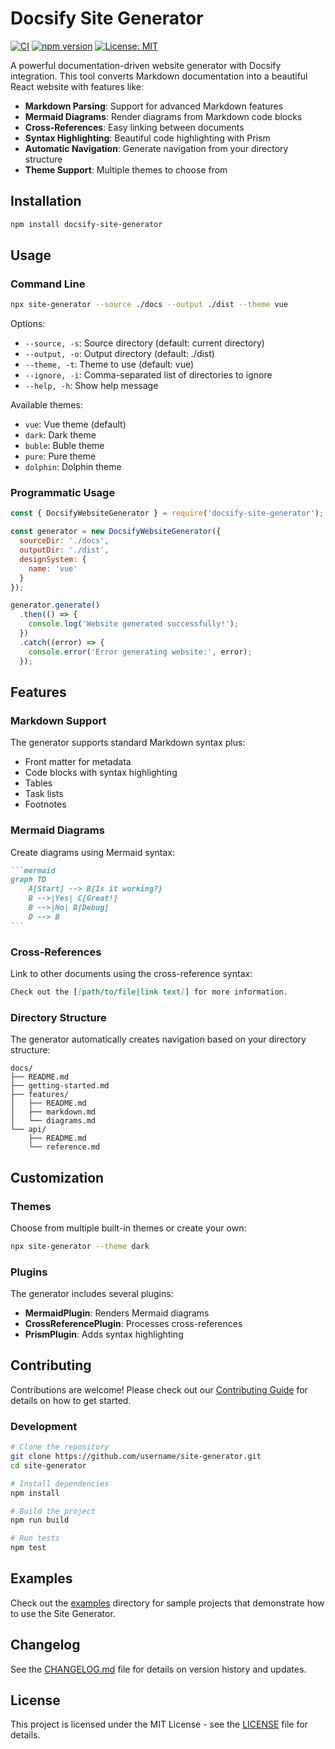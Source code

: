 # Docsify Site Generator

[![CI](https://github.com/username/site-generator/actions/workflows/ci.yml/badge.svg)](https://github.com/username/site-generator/actions/workflows/ci.yml)
[![npm version](https://img.shields.io/npm/v/docsify-site-generator.svg)](https://www.npmjs.com/package/docsify-site-generator)
[![License: MIT](https://img.shields.io/badge/License-MIT-yellow.svg)](https://opensource.org/licenses/MIT)

A powerful documentation-driven website generator with Docsify integration. This tool converts Markdown documentation into a beautiful React website with features like:

- **Markdown Parsing**: Support for advanced Markdown features
- **Mermaid Diagrams**: Render diagrams from Markdown code blocks
- **Cross-References**: Easy linking between documents
- **Syntax Highlighting**: Beautiful code highlighting with Prism
- **Automatic Navigation**: Generate navigation from your directory structure
- **Theme Support**: Multiple themes to choose from

## Installation

```bash
npm install docsify-site-generator
```

## Usage

### Command Line

```bash
npx site-generator --source ./docs --output ./dist --theme vue
```

Options:

- `--source, -s`: Source directory (default: current directory)
- `--output, -o`: Output directory (default: ./dist)
- `--theme, -t`: Theme to use (default: vue)
- `--ignore, -i`: Comma-separated list of directories to ignore
- `--help, -h`: Show help message

Available themes:

- `vue`: Vue theme (default)
- `dark`: Dark theme
- `buble`: Buble theme
- `pure`: Pure theme
- `dolphin`: Dolphin theme

### Programmatic Usage

```javascript
const { DocsifyWebsiteGenerator } = require('docsify-site-generator');

const generator = new DocsifyWebsiteGenerator({
  sourceDir: './docs',
  outputDir: './dist',
  designSystem: {
    name: 'vue'
  }
});

generator.generate()
  .then(() => {
    console.log('Website generated successfully!');
  })
  .catch((error) => {
    console.error('Error generating website:', error);
  });
```

## Features

### Markdown Support

The generator supports standard Markdown syntax plus:

- Front matter for metadata
- Code blocks with syntax highlighting
- Tables
- Task lists
- Footnotes

### Mermaid Diagrams

Create diagrams using Mermaid syntax:

````markdown
```mermaid
graph TD
    A[Start] --> B{Is it working?}
    B -->|Yes| C[Great!]
    B -->|No| D[Debug]
    D --> B
```
````

### Cross-References

Link to other documents using the cross-reference syntax:

```markdown
Check out the [[path/to/file|link text]] for more information.
```

### Directory Structure

The generator automatically creates navigation based on your directory structure:

```text
docs/
├── README.md
├── getting-started.md
├── features/
│   ├── README.md
│   ├── markdown.md
│   └── diagrams.md
└── api/
    ├── README.md
    └── reference.md
```

## Customization

### Themes

Choose from multiple built-in themes or create your own:

```bash
npx site-generator --theme dark
```

### Plugins

The generator includes several plugins:

- **MermaidPlugin**: Renders Mermaid diagrams
- **CrossReferencePlugin**: Processes cross-references
- **PrismPlugin**: Adds syntax highlighting

## Contributing

Contributions are welcome! Please check out our [Contributing Guide](CONTRIBUTING.md) for details on how to get started.

### Development

```bash
# Clone the repository
git clone https://github.com/username/site-generator.git
cd site-generator

# Install dependencies
npm install

# Build the project
npm run build

# Run tests
npm test
```

## Examples

Check out the [examples](examples/) directory for sample projects that demonstrate how to use the Site Generator.

## Changelog

See the [CHANGELOG.md](CHANGELOG.md) file for details on version history and updates.

## License

This project is licensed under the MIT License - see the [LICENSE](LICENSE) file for details.
